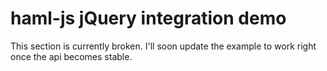 # haml-js jQuery integration demo

This section is currently broken.  I'll soon update the example to work right once the api becomes stable.

